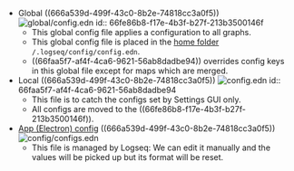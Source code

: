 - Global ((666a539d-499f-43c0-8b2e-74818cc3a0f5)) ![global/config.edn](../assets/logseq/global/config.edn)
  id:: 66fe86b8-f17e-4b3f-b27f-213b3500146f
	- This global config file applies a configuration to all graphs.
	- This global config file is placed in the [home folder](((66fb7680-e670-447d-baa4-279bed18e706))) `/.logseq/config/config.edn`.
	- ((66faa5f7-af4f-4ca6-9621-56ab8dadbe94)) overrides config keys in this global file except for maps which are merged.
- Local ((666a539d-499f-43c0-8b2e-74818cc3a0f5)) ![config.edn](../assets/logseq/config.edn)
  id:: 66faa5f7-af4f-4ca6-9621-56ab8dadbe94
	- This file is to catch the configs set by Settings GUI only.
	- All configs are moved to the ((66fe86b8-f17e-4b3f-b27f-213b3500146f)).
- [App (Electron) config](((6710c556-1259-4fd5-a9d0-02216274a852))) ((666a539d-499f-43c0-8b2e-74818cc3a0f5)) ![config/configs.edn](../assets/logseq/config/configs.edn)
	- This file is managed by Logseq: We can edit it manually and the values will be picked up but its format will be reset.